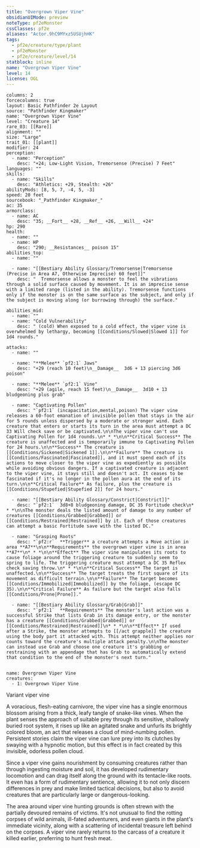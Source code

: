 ```yaml
---
title: "Overgrown Viper Vine"
obsidianUIMode: preview
noteType: pf2eMonster
cssClasses: pf2e
aliases: "Actor.9hC9MYxz5USUjhHK" 
tags:
  - pf2e/creature/type/plant
  - pf2eMonster
  - pf2e/creature/level/14
statblock: inline
name: "Overgrown Viper Vine"
level: 14
license: OGL
---
```


```statblock
columns: 2
forcecolumns: true
layout: Basic Pathfinder 2e Layout
source: "Pathfinder Kingmaker"
name: "Overgrown Viper Vine"
level: "Creature 14"
rare_03: [[Rare]]
alignment: ""
size: "Large"
trait_01: [[plant]]
modifier: 24
perception:
  - name: "Perception"
    desc: "+24; Low-Light Vision, Tremorsense (Precise) 7 Feet"
languages: ""
skills:
  - name: "Skills"
    desc: "Athletics: +29, Stealth: +26"
abilityMods: [8, 5, 7, -4, 5, -3]
speed: 20 feet
sourcebook: "_Pathfinder Kingmaker_"
ac: 35
armorclass:
  - name: AC
    desc: "35; __Fort__ +28, __Ref__ +26, __Will__ +24"
hp: 290
health:
  - name: ""
  - name: HP
    desc: "290; __Resistances__ poison 15"
abilities_top:
  - name: ""

  - name: "[[Bestiary Ability Glossary/Tremorsense|Tremorsense (Precise in Area A7, Otherwise Imprecise) 60 feet]]"
    desc: "  Tremorsense allows a monster to feel the vibrations through a solid surface caused by movement. It is an imprecise sense with a limited range (listed in the ability). Tremorsense functions only if the monster is on the same surface as the subject, and only if the subject is moving along (or burrowing through) the surface."

abilities_mid:
  - name: ""
  - name: "Cold Vulnerability"
    desc: " (cold) When exposed to a cold effect, the viper vine is overwhelmed by lethargy, becoming [[Conditions/Slowed|Slowed 1]] for 1d4 rounds."

attacks:
  - name: ""

  - name: "**Melee** `pf2:1` Jaws"
    desc: "+29 (reach 10 feet)\n__Damage__  3d6 + 13 piercing 3d6 poison"

  - name: "**Melee** `pf2:1` Vine"
    desc: "+29 (agile, reach 15 feet)\n__Damage__  3d10 + 13 bludgeoning plus grab"

  - name: "Captivating Pollen"
    desc: "`pf2:1` (incapacitation,mental,poison) The viper vine releases a 60-foot emanation of invisible pollen that stays in the air for 5 rounds unless dispersed by a moderate or stronger wind. Each creature that enters or starts its turn in the area must attempt a DC 33 Will check save or be captivated.\n\nThe viper vine can't use Captivating Pollen for 1d4 rounds.\n* * *\n\n**Critical Success** The creature is unaffected and is temporarily immune to Captivating Pollen for 24 hours.\n\n**Success** The creature is [[Conditions/Sickened|Sickened 1]].\n\n**Failure** The creature is [[Conditions/Fascinated|Fascinated]], and it must spend each of its actions to move closer to the viper vine as expediently as possible while avoiding obvious dangers. If a captivated creature is adjacent to the viper vine, it stays still and doesn't act. It ceases to be fascinated if it's no longer in the pollen aura at the end of its turn.\n\n**Critical Failure** As failure, plus the creature is [[Conditions/Stupefied|Stupefied 2]] for 24 hours."

  - name: "[[Bestiary Ability Glossary/Constrict|Constrict]]"
    desc: "`pf2:1`  3d8+8 bludgeoning damage, DC 35 Fortitude check\n* * *\n\nThe monster deals the listed amount of damage to any number of creatures [[Conditions/Grabbed|Grabbed]] or [[Conditions/Restrained|Restrained]] by it. Each of those creatures can attempt a basic Fortitude save with the listed DC."

  - name: "Grasping Roots"
    desc: "`pf2:r`  **Trigger** a creature attempts a Move action in area **A7**\n\n**Requirements** the overgrown viper vine is in area **A7**\n* * *\n\n**Effect** The viper vine manipulates its roots to cause foliage around the triggering creature to suddenly seem to spring to life. The triggering creature must attempt a DC 35 Reflex check saving throw.\n* * *\n\n**Critical Success** The target is unaffected.\n\n**Success** The target treats the first square of its movement as difficult terrain.\n\n**Failure** The target becomes [[Conditions/Immobilized|Immobilized]] by the foliage, (escape DC 35).\n\n**Critical Failure** As failure but the target also falls [[Conditions/Prone|Prone]]."

  - name: "[[Bestiary Ability Glossary/Grab|Grab]]"
    desc: "`pf2:1`  **Requirements** The monster's last action was a successful Strike that lists Grab in its damage entry, or the monster has a creature [[Conditions/Grabbed|Grabbed]] or [[Conditions/Restrained|Restrained]]\n* * *\n\n**Effect** If used after a Strike, the monster attempts to [[/act grapple]] the creature using the body part it attacked with. This attempt neither applies nor counts toward the creature's multiple attack penalty.\n\nThe monster can instead use Grab and choose one creature it's grabbing or restraining with an appendage that has Grab to automatically extend that condition to the end of the monster's next turn."
 
```

```encounter-table
name: Overgrown Viper Vine
creatures:
  - 1: Overgrown Viper Vine
```


Variant viper vine

A voracious, flesh-eating carnivore, the viper vine has a single enormous blossom arising from a thick, leafy tangle of snake-like vines. When the plant senses the approach of suitable prey through its sensitive, shallowly buried root system, it rises up like an agitated snake and unfurls its brightly colored bloom, an act that releases a cloud of mind-numbing pollen. Persistent stories claim the viper vine can lure prey into its clutches by swaying with a hypnotic motion, but this effect is in fact created by this invisible, odorless pollen cloud.

Since a viper vine gains nourishment by consuming creatures rather than through ingesting moisture and soil, it has developed rudimentary locomotion and can drag itself along the ground with its tentacle-like roots. It even has a form of rudimentary sentience, allowing it to not only discern differences in prey and make limited tactical decisions, but also to avoid creatures that are particularly large or dangerous-looking.

The area around viper vine hunting grounds is often strewn with the partially devoured remains of victims. It's not unusual to find the rotting corpses of wild animals, ill-fated adventurers, and even giants in the plant's immediate vicinity, along with a scattering of incidental treasure left behind on the corpses. A viper vine rarely returns to the carcass of a creature it killed earlier, preferring to hunt fresh meat.
